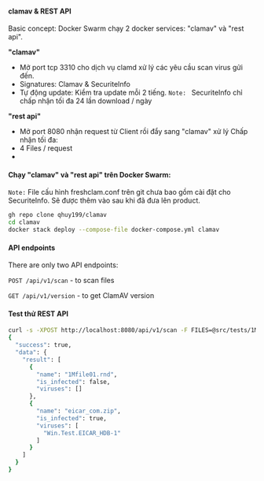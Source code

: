 #### clamav & REST API
Basic concept:
Docker Swarm chạy 2 docker services: "clamav" và "rest api".

**"clamav"**
- Mở port tcp 3310 cho dịch vụ clamd xử lý các yêu cầu scan virus gửi đến.
- Signatures: Clamav & SecuriteInfo
- Tự động update: Kiểm tra update mỗi 2 tiếng. `Note: ` SecuriteInfo chỉ chấp nhận tối đa 24 lần download / ngày

**"rest api"**
- Mở port 8080 nhận request từ Client rồi đẩy sang "clamav" xử lý
Chấp nhận tối đa:
- 4 Files / request
- 

#### Chạy "clamav" và "rest api" trên Docker Swarm:
`Note:` File cấu hình freshclam.conf trên git chưa bao gồm cài đặt cho SecuriteInfo. Sẽ được thêm vào sau khi đã đưa lên product.
```bash
gh repo clone qhuy199/clamav
cd clamav
docker stack deploy --compose-file docker-compose.yml clamav
```
#### API endpoints

There are only two API endpoints:

`POST /api/v1/scan` - to scan files

`GET /api/v1/version` - to get ClamAV version


#### Test thử REST API
```bash
curl -s -XPOST http://localhost:8080/api/v1/scan -F FILES=@src/tests/1Mfile01.rnd -F FILES=@src/tests/eicar_com.zip | jq
{
  "success": true,
  "data": {
    "result": [
      {
        "name": "1Mfile01.rnd",
        "is_infected": false,
        "viruses": []
      },
      {
        "name": "eicar_com.zip",
        "is_infected": true,
        "viruses": [
          "Win.Test.EICAR_HDB-1"
        ]
      }
    ]
  }
}
```
